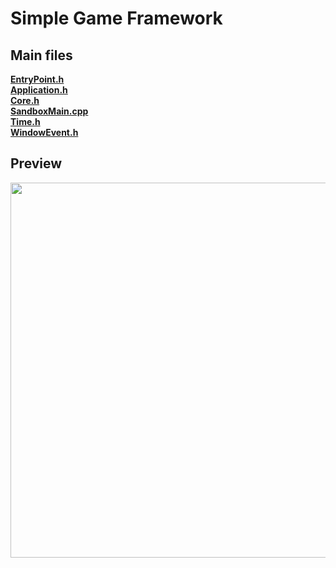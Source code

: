 # Simple Game Framework

## Main files
[**EntryPoint.h**](https://github.com/ts-vadim/Game-Engine/blob/main/GameEngine/GameEngine/sources/GameEngine/EntryPoint.h)<br>
[**Application.h**](https://github.com/ts-vadim/Game-Engine/blob/main/GameEngine/GameEngine/sources/GameEngine/Application/Application.h)<br>
[**Core.h**](https://github.com/ts-vadim/Game-Engine/blob/main/GameEngine/GameEngine/sources/GameEngine/Core.h)<br>
[**SandboxMain.cpp**](https://github.com/ts-vadim/Game-Engine/blob/main/Sandbox/SandboxMain.cpp)<br>
[**Time.h**](https://github.com/ts-vadim/Game-Engine/blob/main/GameEngine/GameEngine/sources/GameEngine/Time/Time.h)<br>
[**WindowEvent.h**](https://github.com/ts-vadim/Game-Engine/blob/main/GameEngine/GameEngine/sources/GameEngine/Event/WindowEvent.h)

## Preview
<image width="600px" src="https://github.com/ts-vadim/Game-Engine/blob/main/preview.png">
